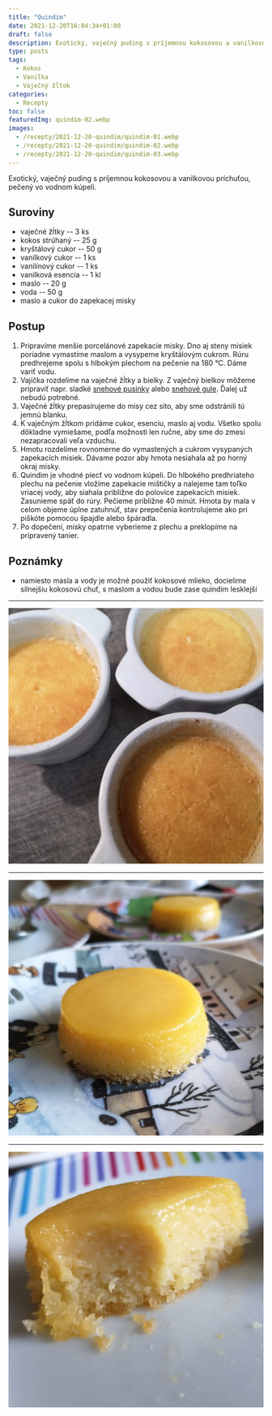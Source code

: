 ```yaml
---
title: "Quindim"
date: 2021-12-20T16:04:34+01:00
draft: false
description: Exotický, vaječný puding s príjemnou kokosovou a vanilkovou príchuťou, pečený vo vodnom kúpeli.
type: posts
tags:
  - Kokos
  - Vanilka
  - Vaječný žĺtok
categories:
  - Recepty
toc: false
featuredImg: quindim-02.webp
images:
  - /recepty/2021-12-20-quindim/quindim-01.webp
  - /recepty/2021-12-20-quindim/quindim-02.webp
  - /recepty/2021-12-20-quindim/quindim-03.webp
---
```


Exotický, vaječný puding s príjemnou kokosovou a vanilkovou príchuťou, pečený vo vodnom kúpeli.

## Suroviny

- vaječné žĺtky -- 3 ks
- kokos strúhaný -- 25 g
- kryštálový cukor -- 50 g
- vanilkový cukor -- 1 ks
- vanilínový cukor -- 1 ks
- vanilková esencia -- 1 kl
- maslo -- 20 g
- voda -- 50 g
- maslo a cukor do zapekacej misky

## Postup

1. Pripravíme menšie porcelánové zapekacie misky. Dno aj steny misiek poriadne vymastíme maslom a vysypeme kryštálovým cukrom. Rúru predhrejeme spolu s hlbokým plechom na pečenie na 180 °C. Dáme variť vodu.
2. Vajíčka rozdelíme na vaječné žĺtky a bielky. Z vaječný bielkov môžeme pripraviť napr. sladké [snehové pusinky](/recepty/2021/12/snehove-pusinky/) alebo [snehové gule](/recepty/2022/12/snehove-gule/). Ďalej už nebudú potrebné.
3. Vaječné žĺtky prepasírujeme do misy cez sito, aby sme odstránili tú jemnú blanku.
4. K vaječným žĺtkom pridáme cukor, esenciu, maslo aj vodu. Všetko spolu dôkladne vymiešame, podľa možnosti len ručne, aby sme do zmesi nezapracovali veľa vzduchu.
5. Hmotu rozdelíme rovnomerne do vymastených a cukrom vysypaných zapekacích misiek. Dávame pozor aby hmota nesiahala až po horný okraj misky.
6. Quindim je vhodné piecť vo vodnom kúpeli. Do hlbokého predhriateho plechu na pečenie vložíme zapekacie mištičky a nalejeme tam toľko vriacej vody, aby siahala približne do polovice zapekacích misiek. Zasunieme späť do rúry. Pečieme približne 40 minút. Hmota by mala v celom objeme úplne zatuhnúť, stav prepečenia kontrolujeme ako pri piškóte pomocou špajdle alebo špáradla.
7. Po dopečení, misky opatrne vyberieme z plechu a preklopíme na pripravený tanier.

## Poznámky

- namiesto masla a vody je možné použiť kokosové mlieko, docielime silnejšiu kokosovú chuť, s maslom a vodou bude zase quindim lesklejší

---

![Quindim v zapekacej miske](quindim-01.webp "Quindim v zapekacej miske (autor: zwieratko, 2021)")

---

![Quindim](quindim-02.webp "Quindim (autor: zwieratko, 2021)")

---

![Quindim prierez](quindim-03.webp "Quindim prierez (autor: zwieratko, 2021)")